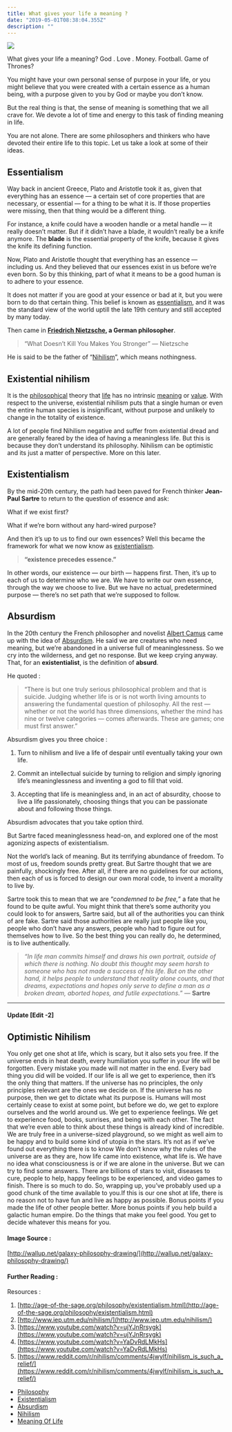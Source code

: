 ```yaml
---
title: What gives your life a meaning ?
date: "2019-05-01T08:38:04.355Z"
description: ""
---
```


![](https://cdn-images-1.medium.com/max/2600/1*nGMUhpbh3Es0H3zaKjPTYA.jpeg)

What gives your life a meaning? God . Love . Money. Football. Game of Thrones?

You might have your own personal sense of purpose in your life, or you might
believe that you were created with a certain essence as a human being, with a
purpose given to you by God or maybe you don’t know.

But the real thing is that, the sense of meaning is something that we all crave
for. We devote a lot of time and energy to this task of finding meaning in life.

You are not alone. There are some philosophers and thinkers who have devoted
their entire life to this topic. Let us take a look at some of their ideas.

## Essentialism

Way back in ancient Greece, Plato and Aristotle took it as, given that
everything has an essence — a certain set of core properties that are necessary,
or essential — for a thing to be what it is. If those properties were missing,
then that thing would be a different thing.

For instance, a knife could have a wooden handle or a metal handle — it really
doesn’t matter. But if it didn’t have a blade, it wouldn’t really be a knife
anymore. The **blade** is the essential property of the knife, because it gives
the knife its defining function.

Now, Plato and Aristotle thought that everything has an essence — including us.
And they believed that our essences exist in us before we’re even born. So by
this thinking, part of what it means to be a good human is to adhere to your
essence.

It does not matter if you are good at your essence or bad at it, but you were
born to do that certain thing. This belief is known as
[essentialism](https://en.wikipedia.org/wiki/Essentialism), and it was the
standard view of the world uptill the late 19th century and still accepted by
many today.

Then came in **[Friedrich Nietzsche](https://en.wikipedia.org/wiki/Friedrich_Nietzsche), a German
philosopher**.

> “What Doesn’t Kill You Makes You Stronger” —
> Nietzsche

He is said to be the father of
“[Nihilism](https://en.wikipedia.org/wiki/Nihilism)”, which means nothingness.

## Existential nihilism

It is the [philosophical](https://en.wikipedia.org/wiki/Philosophy) theory that
[life](https://en.wikipedia.org/wiki/Life) has no intrinsic
[meaning](<https://en.wikipedia.org/wiki/Meaning_(existential)>) or
[value](<https://en.wikipedia.org/wiki/Value_(ethics)>). With respect to the
universe, existential nihilism puts that a single human or even the entire human
species is insignificant, without purpose and unlikely to change in the totality
of existence.

A lot of people find Nihilism negative and suffer from existential dread and are
generally feared by the idea of having a meaningless life. But this is because
they don’t understand its philosophy. Nihilism can be optimistic and its just a
matter of perspective. More on this later.

## Existentialism

By the mid-20th century, the path had been paved for French thinker
**Jean-Paul Sartre** to return to the question of essence and ask:

What if we exist first?

What if we’re born without any hard-wired purpose?

And then it’s up to us to find our own essences? Well this became the framework
for what we now know as
[existentialism](https://en.wikipedia.org/wiki/Existentialism).

> **“existence precedes essence.”**

In other words, our existence — our birth — happens first. Then, it’s up to each
of us to determine who we are. We have to write our own essence, through the way
we choose to live. But we have no actual, predetermined purpose — there’s no set
path that we’re supposed to follow.

## Absurdism

In the 20th century the French philosopher and novelist [Albert
Camus](https://en.wikipedia.org/wiki/Albert_Camus) came up with the idea of
[Absurdism](https://en.wikipedia.org/wiki/Absurdism). He said we are creatures
who need meaning, but we’re abandoned in a universe full of meaninglessness. So
we cry into the wilderness, and get no response. But we keep crying anyway.
That, for an **existentialist**, is the definition of **absurd**.

He quoted :

> “There is but one truly serious philosophical problem and that is suicide.
> Judging whether life is or is not worth living amounts to answering the
> fundamental question of philosophy. All the rest — whether or not the world has
> three dimensions, whether the mind has nine or twelve categories — comes
> afterwards. These are games; one must first answer.”

Absurdism gives you three choice :

1. Turn to nihilism and live a life of despair until eventually taking your own
   life.

2. Commit an intellectual suicide by turning to religion and simply ignoring
   life’s meaninglessness and inventing a god to fill that void.

3. Accepting that life is meaningless and, in an act of absurdity, choose to
   live a life passionately, choosing things that you can be passionate about and
   following those things.

Absurdism advocates that you take option third.

But Sartre faced meaninglessness head-on, and explored one of the most agonizing
aspects of existentialism.

Not the world’s lack of meaning. But its terrifying abundance of freedom. To
most of us, freedom sounds pretty great. But Sartre thought that we are
painfully, shockingly free. After all, if there are no guidelines for our
actions, then each of us is forced to design our own moral code, to invent a
morality to live by.

Sartre took this to mean that we are “_condemned to be free,_” a fate that he
found to be quite awful. You might think that there’s some authority you could
look to for answers, Sartre said, but all of the authorities you can think of
are fake. Sartre said those authorities are really just people like you, people
who don’t have any answers, people who had to figure out for themselves how to
live. So the best thing you can really do, he determined, is to live
authentically.

> _“In life man commits himself and draws his own portrait, outside of which there
> is nothing. No doubt this thought may seem harsh to someone who has not made a
> success of his life. But on the other hand, it helps people to understand that
> reality alone counts, and that dreams, expectations and hopes only serve to
> define a man as a broken dream, aborted hopes, and futile expectations._” —
> **Sartre**

<hr />

#### Update [Edit -2]

## Optimistic Nihilism

You only get one shot at life, which is scary, but it also sets you free. If the
universe ends in heat death, every humiliation you suffer in your life will be
forgotten. Every mistake you made will not matter in the end. Every bad thing
you did will be voided. If our life is all we get to experience, then it’s the
only thing that matters. If the universe has no principles, the only principles
relevant are the ones we decide on. If the universe has no purpose, then we get
to dictate what its purpose is. Humans will most certainly cease to exist at
some point, but before we do, we get to explore ourselves and the world around
us. We get to experience feelings. We get to experience food, books, sunrises,
and being with each other. The fact that we’re even able to think about these
things is already kind of incredible. We are truly free in a universe-sized
playground, so we might as well aim to be happy and to build some kind of utopia
in the stars. It’s not as if we’ve found out everything there is to know We
don’t know why the rules of the universe are as they are, how life came into
existence, what life is. We have no idea what consciousness is or if we are
alone in the universe. But we can try to find some answers. There are billions
of stars to visit, diseases to cure, people to help, happy feelings to be
experienced, and video games to finish. There is so much to do. So, wrapping up,
you’ve probably used up a good chunk of the time available to you.If this is our
one shot at life, there is no reason not to have fun and live as happy as
possible. Bonus points if you made the life of other people better. More bonus
points if you help build a galactic human empire. Do the things that make you
feel good. You get to decide whatever this means for you.

#### Image Source :

[http://wallup.net/galaxy-philosophy-drawing/](http://wallup.net/galaxy-philosophy-drawing/)

#### Further Reading :

Resources :

1.  [http://age-of-the-sage.org/philosophy/existentialism.html](http://age-of-the-sage.org/philosophy/existentialism.html)
1.  [http://www.iep.utm.edu/nihilism/](http://www.iep.utm.edu/nihilism/)
1.  [https://www.youtube.com/watch?v=ujYJnRrsygk](https://www.youtube.com/watch?v=ujYJnRrsygk)
1.  [https://www.youtube.com/watch?v=YaDvRdLMkHs](https://www.youtube.com/watch?v=YaDvRdLMkHs)
1.  [https://www.reddit.com/r/nihilism/comments/4jwylf/nihilism_is_such_a_relief/](https://www.reddit.com/r/nihilism/comments/4jwylf/nihilism_is_such_a_relief/)

- [Philosophy](https://medium.com/tag/philosophy?source=post)
- [Existentialism](https://medium.com/tag/existentialism?source=post)
- [Absurdism](https://medium.com/tag/absurdism?source=post)
- [Nihilism](https://medium.com/tag/nihilism?source=post)
- [Meaning Of Life](https://medium.com/tag/meaning-of-life?source=post)
